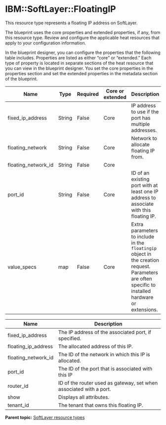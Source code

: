 # IBM::SoftLayer::FloatingIP

This resource type represents a floating IP address on SoftLayer.

The blueprint uses the core properties and extended properties, if any, from this resource type. Review and configure the applicable heat resources that apply to your configuration information.

In the blueprint designer, you can configure the properties that the following table includes. Properties are listed as either “core” or “extended.” Each type of property is located in separate sections of the heat resource that you can view in the blueprint designer. You set the core properties in the properties section and set the extended properties in the metadata section of the blueprint.

|Name|Type|Required|Core or extended|Description|
|----|----|--------|----------------|-----------|
|fixed\_ip\_address|String|False|Core|IP address to use if the port has multiple addresses.|
|floating\_network|String|False|Core|Network to allocate floating IP from.|
|floating\_network\_id|String|False|Core| |
|port\_id|String|False|Core|ID of an existing port with at least one IP address to associate with this floating IP.|
|value\_specs|map|False|Core|Extra parameters to include in the `floatingip` object in the creation request. Parameters are often specific to installed hardware or extensions.|

|Name|Description|
|----|-----------|
|fixed\_ip\_address|The IP address of the associated port, if specified.|
|floating\_ip\_address|The allocated address of this IP.|
|floating\_network\_id|The ID of the network in which this IP is allocated.|
|port\_id|The ID of the port that is associated with this IP|
|router\_id|ID of the router used as gateway, set when associated with a port.|
|show|Displays all attributes.|
|tenant\_id|The tenant that owns this floating IP.|

**Parent topic:** [SoftLayer resource types](../../com.ibm.edt.heat.reference.doc/topics/ref_heat_types_sl_ov.md)

